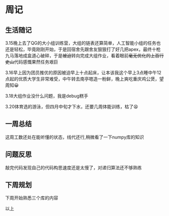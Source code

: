# 周记

## 生活随记

3.15晚上去了QG的大小组训练营，大组的链表还算简单，人工智能小组的任务也还是轻松，毕竟刚刚开始，于是回宿舍先跟舍友狠狠打了好几把apex，最终十枪九马落地成盒道心破碎，于是~~被迫~~转向完成大组作业，看着眼前~~毫无优化的上百行史山~~代码感慨果然任务艰巨

3.16早上因为团员推优的原因被迫早上十点起床，让本该我这个早上3点睡中午12点起的优质大学生非常难受，中午转去南亭嗯造一粉鲜，晚上爽吃重庆鸡公煲，望周知😀

3.18大组作业没什么问题，我是debug糕手

3.20体育选的游泳，但四月中旬才下水，还要几周体能训练，枯了😫

## 一周总结

这周工数还处在能听懂的状态，线代还行,稍微看了一下numpy库的知识

## 问题反思

敲完代码发现自己的代码构思速度还是太慢了，对递归算法还不够熟练

## 下周规划

下周开始熟悉三个库的内容

以上
